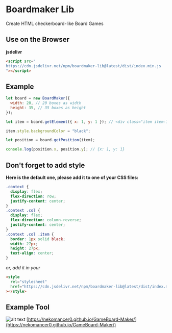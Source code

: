 # Boardmaker Lib

Create HTML checkerboard-like Board Games

## Use on the Browser

**jsdelivr**

```html
<script src="
https://cdn.jsdelivr.net/npm/boardmaker-lib@latest/dist/index.min.js
"></script>
```

## Example

```js
let board = new BoardMaker({
  width: 20, // 20 boxes as width
  height: 35, // 35 boxes as height
});

let item = board.getElement({ x: 1, y: 1 }); // <div class="item item-1"></div>

item.style.backgroundColor = "black";

let position = board.getPosition(item);

console.log(position.x, position.y); // {x: 1, y: 1}
```

## Don't forget to add style

**Here is the default one, please add it to one of your CSS files:**

```css
.context {
  display: flex;
  flex-direction: row;
  justify-content: center;
}
.context .col {
  display: flex;
  flex-direction: column-reverse;
  justify-content: center;
}
.context .col .item {
  border: 1px solid black;
  width: 27px;
  height: 27px;
  text-align: center;
}
```

_or, add it in your <head>_

```html
<style
  rel="stylesheet"
  href="https://cdn.jsdelivr.net/npm/boardmaker-lib@latest/dist/index.min.css"
></style>
```

## Example Tool

![alt text](https://i.imgur.com/XEDac9U.png)
[https://nekomancer0.github.io/GameBoard-Maker/](https://nekomancer0.github.io/GameBoard-Maker/)
